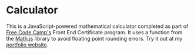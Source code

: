 Calculator
==========

This is a JavaScript-powered mathematical calculator completed as part of [Free Code Camp's](freecodecamp.com) Front End 
Certificate program. It uses a function from the [Math.js](http://mathjs.org/) library to avoid floating point rounding errors. Try it out at my [portfolio website](http://funmiojo.com/calculator/calculator.html).
